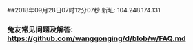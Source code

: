 ##2018年09月28日07时12分07秒 新址: 104.248.174.131
### 兔友常见问题及解答: https://github.com/wanggonging/d/blob/w/FAQ.md
